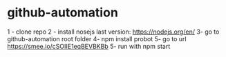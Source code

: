 # github-automation
 1 - clone repo
 2 - install nosejs last version: https://nodejs.org/en/
 3- go to github-automation root folder
 4- npm install probot
 5- go to url https://smee.io/cSOIIE1eqBEVBKBb
 5- run with npm start
